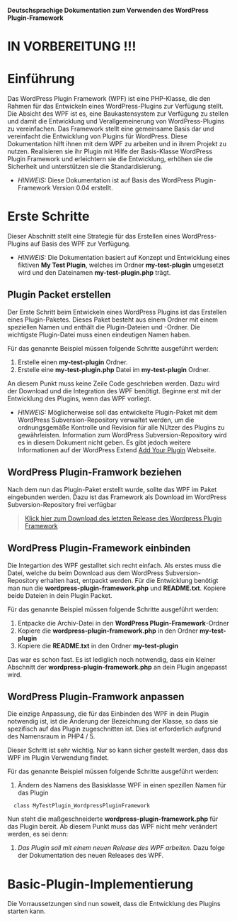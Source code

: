 **Deutschsprachige Dokumentation zum Verwenden des WordPress Plugin-Framework**

# IN VORBEREITUNG !!! #

# Einführung #
Das WordPress Plugin Framework (WPF) ist eine PHP-Klasse, die den Rahmen für das Entwickeln eines WordPress-Plugins zur Verfügung stellt. Die Absicht des WPF ist es, eine Baukastensystem zur Verfügung zu stellen und damit die Entwicklung und Verallgemeinerung von WordPress-Plugins zu vereinfachen. Das Framework stellt eine gemeinsame Basis dar und vereinfacht die Entwicklung von Plugins für WordPress.
Diese Dokumentation hilft ihnen mit dem WPF zu arbeiten und in ihrem Projekt zu nutzen. Realisieren sie ihr Plugin mit Hilfe der Basis-Klasse WordPress Plugin Framework und erleichtern sie die Entwicklung, erhöhen sie die Sicherheit und unterstützen sie die Standardisierung.

  * _HINWEIS:_ Diese Dokumentation ist auf Basis des WordPress Plugin-Framework Version 0.04 erstellt.

# Erste Schritte #
Dieser Abschnitt stellt eine Strategie für das Erstellen eines WordPress-Plugins auf Basis des WPF zur Verfügung.

  * _HINWEIS:_ Die Dokumentation basiert auf Konzept und Entwicklung eines fiktiven **My Test Plugin**, welches im Ordner **my-test-plugin** umgesetzt wird und den Dateinamen **my-test-plugin.php** trägt.

## Plugin Packet erstellen ##
Der Erste Schritt beim Entwickeln eines WordPress Plugins ist das Erstellen eines Plugin-Paketes. Dieses Paket besteht aus einem Ordner mit einem speziellen Namen und enthält die Plugin-Dateien und -Ordner. Die wichtigste Plugin-Datei muss einen eindeutigen Namen haben.

Für das genannte Beispiel müssen folgende Schritte ausgeführt werden:
  1. Erstelle einen **my-test-plugin** Ordner.
  1. Erstelle eine **my-test-plugin.php** Datei im **my-test-plugin** Ordner.

An diesem Punkt muss keine Zeile Code geschrieben werden. Dazu wird der Download und die Integration des WPF benötigt. Beginne erst mit der Entwicklung des Plugins, wenn das WPF vorliegt.

  * _HINWEIS:_ Möglicherweise soll das entwickelte Plugin-Paket mit dem WordPress Subversion-Repository verwaltet werden, um die ordnungsgemäße Kontrolle und Revision für alle NUtzer des Plugins zu gewährleisten. Information zum WordPress Subversion-Repository wird es in diesem Dokument nicht geben. Es gibt jedoch weitere Informationen auf der WordPress Extend [Add Your Plugin](http://wordpress.org/extend/plugins/add/) Webseite.

## WordPress Plugin-Framwork beziehen ##
Nach dem nun das Plugin-Paket erstellt wurde, sollte das WPF im Paket eingebunden werden. Dazu ist das Framework als Download im WordPress Subversion-Repository frei verfügbar

> [Klick hier zum Download des letzten Release des Wordpress Plugin Framework](http://wordpress.org/extend/plugins/wordpress-plugin-framework/)

## WordPress Plugin-Framework einbinden ##
Die Integartion des WPF gestalltet sich recht einfach. Als erstes muss die Datei, welche du beim Download aus dem WordPress Subversion-Repository erhalten hast, entpackt werden. Für die Entwicklung benötigt man nun die **wordpress-plugin-framework.php** und **README.txt**. Kopiere beide Dateien in dein Plugin Packet.

Für das genannte Beispiel müssen folgende Schritte ausgeführt werden:
  1. Entpacke die Archiv-Datei in den **WordPress Plugin-Framework**-Ordner
  1. Kopiere die **wordpress-plugin-framework.php** in den Ordner **my-test-plugin**
  1. Kopiere die **README.txt** in den Ordner **my-test-plugin**

Das war es schon fast. Es ist lediglich noch notwendig, dass ein kleiner Abschnitt der **wordpress-plugin-framework.php** an dein Plugin angepasst wird.

## WordPress Plugin-Framwork anpassen ##
Die einzige Anpassung, die für das Einbinden des WPF in dein Plugin notwendig ist, ist die Änderung der Bezeichnung der Klasse, so dass sie spezifisch auf das Plugin zugeschnitten ist. Dies ist erforderlich aufgrund des Namensraum in PHP4 / 5.

Dieser Schritt ist sehr wichtig. Nur so kann sicher gestellt werden, dass das WPF im Plugin Verwendung findet.

Für das genannte Beispiel müssen folgende Schritte ausgeführt werden:
  1. Ändern des Namens des Basisklasse WPF in einen spezillen Namen für das Plugin
```
  class MyTestPlugin_WordpressPluginFramework
```

Nun steht die maßgeschneiderte **wordpress-plugin-framework.php** für das Plugin bereit. Ab diesem Punkt muss das WPF nicht mehr verändert werden, es sei denn:

  1. _Das Plugin soll mit einem neuen Release des WPF arbeiten._ Dazu folge der Dokumentation des neuen Releases des WPF.

# Basic-Plugin-Implementierung #

Die Vorraussetzungen sind nun soweit, dass die Entwicklung des Plugins starten kann.